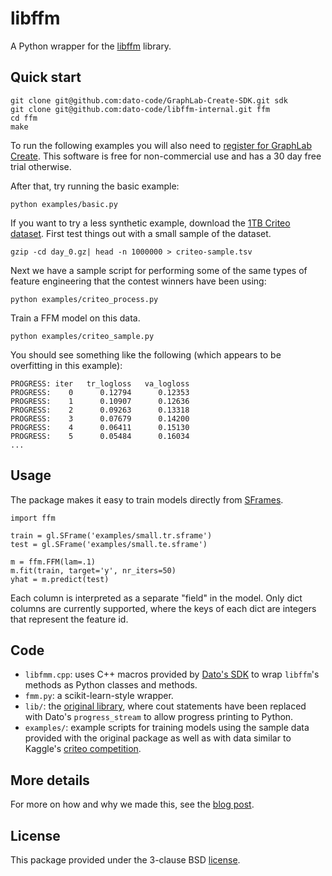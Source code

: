 libffm
======

A Python wrapper for the [libffm](http://www.csie.ntu.edu.tw/~r01922136/libffm/) library.

Quick start
-----------

```
git clone git@github.com:dato-code/GraphLab-Create-SDK.git sdk
git clone git@github.com:dato-code/libffm-internal.git ffm
cd ffm
make
```

To run the following examples you will also need to [register for GraphLab Create](https://dato.com/products/create/quick-start-guide.html). This software is free for non-commercial use and has a 30 day free trial otherwise.

After that, try running the basic example:
```
python examples/basic.py
```

If you want to try a less synthetic example, download the [1TB Criteo dataset](http://labs.criteo.com/downloads/download-terabyte-click-logs/). 
First test things out with a small sample of the dataset. 
```
gzip -cd day_0.gz| head -n 1000000 > criteo-sample.tsv
```

Next we have a sample script for performing some of the same types of feature engineering that the contest winners have been using:
```
python examples/criteo_process.py
```

Train a FFM model on this data.
```
python examples/criteo_sample.py
```

You should see something like the following (which appears to be overfitting in this example):
```
PROGRESS: iter   tr_logloss   va_logloss
PROGRESS:    0      0.12794      0.12353
PROGRESS:    1      0.10907      0.12636
PROGRESS:    2      0.09263      0.13318
PROGRESS:    3      0.07679      0.14200
PROGRESS:    4      0.06411      0.15130
PROGRESS:    5      0.05484      0.16034
...
```

Usage
-----

The package makes it easy to train models directly from [SFrames](https://dato.com/products/create/docs/generated/graphlab.SFrame.html#graphlab.SFrame). 

```
import ffm

train = gl.SFrame('examples/small.tr.sframe')
test = gl.SFrame('examples/small.te.sframe')

m = ffm.FFM(lam=.1)
m.fit(train, target='y', nr_iters=50)
yhat = m.predict(test)
```

Each column is interpreted as a separate "field" in the model. Only dict columns are currently supported, where the keys of each dict are integers that represent the feature id.

Code
----

- `libfmm.cpp`: uses C++ macros provided by [Dato's SDK](https://github.com/dato-code/GraphLab-Create-SDK) to wrap `libffm`'s methods as Python classes and methods.
- `fmm.py`: a scikit-learn-style wrapper.
- `lib/`: the [original library](http://www.csie.ntu.edu.tw/~r01922136/libffm/), where cout statements have been replaced with Dato's `progress_stream` to allow progress printing to Python.
- `examples/`: example scripts for training  models using the sample data provided with the original package as well as with data similar to Kaggle's [criteo competition](https://www.kaggle.com/c/criteo-display-ad-challenge).

More details
------------

For more on how and why we made this, see the [blog post]().

License
-------
This package provided under the 3-clause BSD [license](LICENSE).
